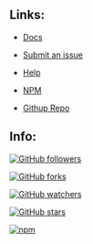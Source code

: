 
## Links: 

- [Docs](./index.md)

- [Submit an issue](https://github.com/Gninoskcaj/easy-math-module/issues/new/choose)

- [Help](./contact.md)

- [NPM](https://www.npmjs.com/package/easy-math-module)

- [Githup Repo](https://github.com/Gninoskcaj/easy-math-module)

## Info:

 [![GitHub followers](https://img.shields.io/github/followers/gninoskcaj.svg?style=social)](https://github.com/Gninoskcaj)

 [![GitHub forks](https://img.shields.io/github/forks/gninoskcaj/easy-math-module.svg?style=social)](https://github.com/Gninoskcaj/easy-math-module/network/members)

 [![GitHub watchers](https://img.shields.io/github/watchers/gninoskcaj/easy-math-module.svg?style=social)](https://github.com/Gninoskcaj/easy-math-module/watchers)

 [![GitHub stars](https://img.shields.io/github/stars/gninoskcaj/easy-math-module.svg?style=social)](https://github.com/Gninoskcaj/easy-math-module/stargazers)

 [![npm](https://img.shields.io/npm/dw/easy-math-module.svg?style=social)](https://www.npmjs.com/package/easy-math-module)